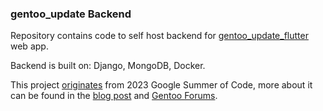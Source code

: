 ### gentoo_update Backend

Repository contains code to self host backend for 
[gentoo_update_flutter](https://github.com/Lab-Brat/gentoo_update_flutter) 
web app.  

Backend is built on: Django, MongoDB, Docker.  

This project 
[originates](https://wiki.gentoo.org/wiki/Google_Summer_of_Code/2023/Ideas/Automated_Gentoo_system_updater) 
from 2023 Google Summer of Code, more about it can be found in the 
[blog post](https://labbrat.net/blog/gsoc2023/gentoo_update_intro/) and 
[Gentoo Forums](https://forums.gentoo.org/viewtopic-p-8793827.html#8793827).  

